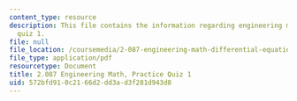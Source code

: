 ```yaml
---
content_type: resource
description: This file contains the information regarding engineering math, practice
  quiz 1.
file: null
file_location: /coursemedia/2-087-engineering-math-differential-equations-and-linear-algebra-fall-2014/572bfd910c2166d2dd3ad3f281d943d8_MIT2_087F14_PracQuiz_1_v4.pdf
file_type: application/pdf
resourcetype: Document
title: 2.087 Engineering Math, Practice Quiz 1
uid: 572bfd91-0c21-66d2-dd3a-d3f281d943d8
---
```

